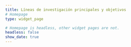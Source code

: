 ```yaml
---
title: Líneas de investigación principales y objetivos
# Homepage
type: widget_page

# Homepage is headless, other widget pages are not.
headless: false
show_date: true
---
```

